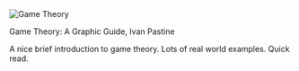 <img src="https://images-na.ssl-images-amazon.com/images/I/51MjdLN9JlL._SY344_BO1,204,203,200_.jpg" id="cover" alt="Game Theory"/>
<p id="title">Game Theory: A Graphic Guide, Ivan Pastine</p>

A nice brief introduction to game theory. Lots of real world examples. Quick read.
